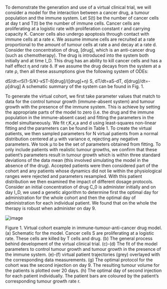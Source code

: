 To demonstrate the generation and use of a virtual clinical trial, we will consider a model for the interaction between a cancer drug, a tumour population and the immune system. Let S(t) be the number of cancer cells at day t and T(t) be the number of immune cells. Cancer cells are proliferating at a logistic rate with proliferation constant r and carrying capacity K. Cancer cells also undergo apoptosis through contact with immune cells at a rate κ. We assume immune cells are recruited at a rate proportional to the amount of tumour cells at rate a and decay at a rate d. Consider the concentration of drug, [drug], which is an anti-cancer drug (such as chemotherapy). The drug is introduced into the system both initially and at time I_D. This drug has an ability to kill cancer cells and has a half effect η and rate δ. If we assume the drug decays from the system at a rate ρ, then all these assumptions give the following system of ODEs:

dS/dt=rS(1-S/K)-κST-δ[drug]/([drug]+η) S, 
dT/dt=aS-dT, 
d[drug]/dt=-ρ[drug] 
A schematic summary of the system can be found in Fig. 1.  

To generate the virtual cohort, we first take parameter values that match to data for the control tumour growth (immune-absent system) and tumour growth with the presence of the immune system. This is achieve by setting the appropriate parts of the model to zero (i.e. the drug and the immune population in the immune-absent case) and fitting the parameters in the model simultaneously. We fit r,K,κ,a and d using least-squares non-linear fitting and the parameters can be found in Table 1. 
To create the virtual patients, we then sampled parameters for N virtual patients from a normal distribution centered at μ with variance σ, rejecting any negative parameters. We took μ to be the set of parameters obtained from fitting. To only include patients with realistic tumour growths, we confirm that these patient’s parameters result in tumour growth which is within three standard deviations of the data mean (this involved simulating the model in the absence of the drug). Accepted patients were then considered part of the cohort and any patients whose dynamics did not lie within the physiological ranges were rejected and parameters resampled. 
	With this patient distribution we then examined the impact of different dosage protocols. Consider an initial concentration of drug C_0 is administer initially and on day I_D, we used a genetic algorithm to determine first the optimal day for administration for the whole cohort and then the optimal day of administration for each individual patient. We found that on the whole the therapy is robust when administer on day 9.  
	
![image](https://user-images.githubusercontent.com/48768705/126488377-68c1ed7b-30bd-4a59-8f0e-b07c3b13f254.png)

 Figure 1. Virtual cohort example in immune-tumour-anti-cancer drug model. (a) Schematic for the model. Cancer cells S are proliferating at a logistic rate. These cells are killed by T cells and drug. (b) The general process behind development of the virtual clinical trial. (c)-(d) The fit of the model parameters to control tumour growth and tumour growth in the presence of the immune system. (e)-(f) virtual patient trajectories (grey) overlayed with the corresponding data measurements. (g) The optimal protocol for the cohort was the second injection on day 9. The resulting tumour volume for the patients is plotted over 20 days. (h) The optimal day of second injection for each patient individually. The patient bars are coloured by the patient’s corresponding tumour growth rate r. 
